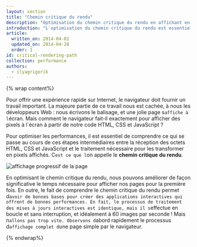 ```yaml
---
layout: section
title: "Chemin critique du rendu"
description: "Optimisation du chemin critique du rendu en affichant en priorité le contenu associé à la première action que l`utilisateur souhaite effectuer sur une page."
introduction: "L`optimisation du chemin critique du rendu est essentielle pour améliorer les performances de nos pages : notre objectif est de donner la priorité et d`afficher le contenu associé à la première action que l`utilisateur souhaite effectuer sur une page."
article:
  written_on: 2014-04-01
  updated_on: 2014-04-28
  order: 1
id: critical-rendering-path
collection: performance
authors:
  - ilyagrigorik
---
```

{% wrap content%}

Pour offrir une expérience rapide sur Internet, le navigateur doit fournir un travail important. La majeure partie de ce travail nous est cachée, à nous les développeurs Web : nous écrivons le balisage, et une jolie page s`affiche à l`écran. Mais comment le navigateur fait-il exactement pour afficher des pixels à l`écran à partir de notre code HTML, CSS et JavaScript ?

Pour optimiser les performances, il est essentiel de comprendre ce qui se passe au cours de ces étapes intermédiaires entre la réception des octets HTML, CSS et JavaScript et le traitement nécessaire pour les transformer en pixels affichés. C`est ce que l`on appelle le **chemin critique du rendu**.

<img src="images/progressive-rendering.png" class="center" alt="affichage progressif de la page">

En optimisant le chemin critique du rendu, nous pouvons améliorer de façon significative le temps nécessaire pour afficher nos pages pour la première fois. En outre, le fait de comprendre le chemin critique du rendu permet d`avoir de bonnes bases pour créer des applications interactives qui offrent de bonnes performances. En fait, le processus de traitement des mises à jours interactives est identique, mais il s`effectue en boucle et sans interruption, et idéalement à 60 images par seconde ! Mais n`allons pas trop vite. Observons d`abord rapidement le processus d`affichage complet d`une page simple par le navigateur.

{% endwrap%}

